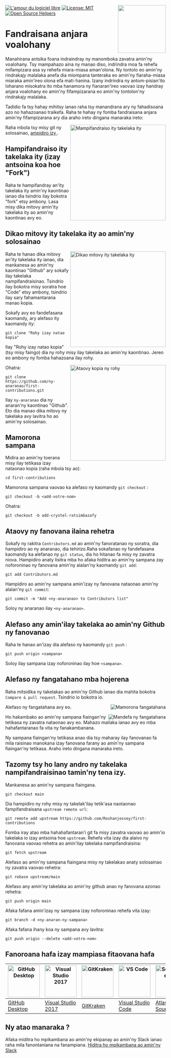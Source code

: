 [![L'amour du logiciel libre](https://badges.frapsoft.com/os/v1/open-source.svg?v=103)](https://github.com/ellerbrock/open-source-badges/)
[<img align="right" width="150" src="https://firstcontributions.github.io/assets/Readme/join-slack-team.png">](https://join.slack.com/t/firstcontributors/shared_invite/zt-1hg51qkgm-Xc7HxhsiPYNN3ofX2_I8FA)
[![License: MIT](https://img.shields.io/badge/License-MIT-green.svg)](https://opensource.org/licenses/MIT)
[![Open Source Helpers](https://www.codetriage.com/roshanjossey/first-contributions/badges/users.svg)](https://www.codetriage.com/roshanjossey/first-contributions)


# Fandraisana anjara voalohany

Manahirana antsika foana indraindray ny manomboka zavatra amin'ny voalohany. Tsy mampahazo aina ny manao diso, indrindra moa fa rehefa mifampizara asa sy rehefa miara-miasa aman'olona. Ny tontolo eo amin'ny rindrakajy malalaka anefa dia miompana tanteraka eo amin'ny fiaraha-miasa miaraka amin'ireo olona efa mati-hanina. Izany indrindra ny antom-pisian'ito loharano misokatra ito mba hanamora ny fianaran'ireo vaovao izay handray anjara voalohany eo amin'ny fifampizarana eo amin'ny tontolon'ny rindrakajy malalaka.

Tadidio fa tsy hahay mihitsy ianao raha tsy manandrana ary ny fahadisoana azo no hahazoanao traikefa. Raha te hahay ny fomba fandraisana anjara amin'ny fifampizarana ary dia araho ireto dingana manaraka ireto:

<img align="right" width="300" src="https://firstcontributions.github.io/assets/Readme/fork.png" alt="Mampifandraiso ity takelaka ity" />

Raha mbola tsy misy git ny solosainao, [ ampidiro izy ]( https://help.github.com/articles/set-up-git/ ).

## Hampifandraiso ity takelaka ity (izay antsoina koa hoe "Fork")

Raha te hampifandray an'ity takelaka ity amin'ny kaontinao ianao dia tsindrio ilay bokotra "fork" etsy ambony. Lasa misy dika mitovy amin'ity takelaka ity ao amin'ny kaontinao avy eo.

## Dikao mitovy ity takelaka ity ao amin'ny solosainao

<img align="right" width="300" src="https://firstcontributions.github.io/assets/Readme/clone.png" alt="Dikao mitovy ity takelaka ity" />

Raha te hanao dika mitovy an'ity takelaka ity ianao, dia mankanesa ao amin'ny kaontinao "Github" ary sokafy ilay takelaka nampifandraisinao. Tsindrio ilay bokotra misy soratra hoe "Code" etsy ambony, tsindrio ilay sary fahamantarana manao kopia.

Sokafy avy eo fandefasana kaomandy, ary alefaso ity kaomandy ity:

```
git clone "Rohy izay natao kopia"
```

Ilay "Rohy izay natao kopia" (tsy misy faingo) dia ny rohy misy ilay takelaka ao amin'ny kaontinao. Jereo eo ambony ny fomba hahazoana ilay rohy.

<img align="right" width="300" src="https://firstcontributions.github.io/assets/Readme/copy-to-clipboard.png" alt="Ataovy kopia ny rohy" />

Ohatra:
```
git clone https://github.com/ny-anaranao/first-contributions.git
```
Ilay `ny-anaranao` dia ny anaran'ny kaontinao "Github". Eto dia manao dika mitovy ny takelaka avy lavitra ho ao amin'ny solosainao.

## Mamorona sampana

Midira ao amin'ny toerana misy ilay tetikasa izay nataonao kopia (raha mbola tsy ao):

```
cd first-contributions
```
Mamorona sampana vaovao ka alefaso ny kaomandy `git checkout` :
```
git checkout -b <add-votre-nom>
```

Ohatra:
```
git checkout -b add-crystel-ratsimbazafy
```

## Ataovy ny fanovana ilaina rehetra

Sokafy ny rakitra `Contributors.md` ao amin'ny fanoratanao ny soratra, dia hampidiro ao ny anaranao, dia tehirizo.Raha sokafanao ny fandefasana kaomandy ka alefanao ny `git status`, dia ho hitanao fa misy ny zavatra niova. Hampidiro anaty lisitra mba ho afaka hiditra ao amin'ny sampana zay noforoninao ny fanovana amin'ny alalan'ny kaomandy `git add`: 

```
git add Contributors.md
```

Hampidiro ao amin'ny sampana amin'izay ny fanovana nataonao amin'ny alalan'ny  `git commit`:
```
git commit -m "Add <ny-anaranao> to Contributors list"
```
Soloy ny anaranao ilay `<ny-anaranao>`.

## Alefaso any amin'ilay takelaka ao amin'ny Github ny fanovanao

Raha te hanao an'izay dia alefaso ny kaomandy `git push` :
```
git push origin <sampana>
```
Soloy ilay sampana izay noforoninao ilay hoe `<sampana>`.

## Alefaso ny fangatahano mba hojerena

Raha mitsidika ny takelakao ao amin'ny Github ianao dia mahita bokotra `Compare & pull request`. Tsindrio io bokotra io.

<img style="float: right;" src="https://firstcontributions.github.io/assets/Readme/compare-and-pull.png" alt="Mamorona fangatahana" />

Alefaso ny fangatahana avy eo.

<img style="float: right;" src="https://firstcontributions.github.io/assets/Readme/submit-pull-request.png" alt="Mandefa ny fangatahana" />

Ho hakambako ao amin'ny sampana fiaingan'ny tetikasa ny zavatra nataonao avy eo. Mahazo mailaka ianao avy eo mba hahafantaranao fa vita ny fanakambanana.

Ny sampana fiaingan'ny tetikasa anao dia tsy maharay ilay fanovanao fa mila raisinao manokana izay fanovana farany ao amin'ny sampana fiaingan'ny tetikasa. Araho ireto dingana manaraka ireto.

## Tazomy tsy ho lany andro ny takelaka nampifandraisinao tamin'ny tena izy.

Mankanesa ao amin'ny sampana fiaingana.
 ```
 git checkout main
 ```

Dia hampidiro ny rohy misy ny takelak'ilay tetik'asa naotaonao fampifandraisana  `upstream remote url`:

```
git remote add upstream https://github.com/Roshanjossey/first-contributions
```

Fomba iray atao mba hahahafantaran'i git fa misy zavatra vaovao ao amin'io takelaka io izay antsoina hoe `upstream`. Rehefa vita izay dia alaivo ny fanovana vaovao rehetra ao amin'ilay takelaka nampifandraisina: 

```
git fetch upstream
```
Alefaso ao amin'ny sampana fiaingana misy ny takelakao anaty solosainao ny zavatra vaovao rehetra: 

```
git rebase upstream/main
```

Alefaso any amin'ny takelaka ao amin'ny github anao ny fanovana azonao rehetra: 

```
git push origin main
```

Afaka fafana amin'izay ny sampana izay noforoninao rehefa vita izay:
```
git branch -d <ny-anaran-ny-sampana>
```
Afaka fafana ihany koa ny sampana avy lavitra:
```
git push origin --delete <add-votre-nom>
```

## Fanoroana hafa izay mampiasa fitaovana hafa


| <a href="../gui-tool-tutorials/github-desktop-tutorial.md"><img alt="GitHub Desktop" src="https://desktop.github.com/images/desktop-icon.svg" width="100"></a> | <a href="../gui-tool-tutorials/github-windows-vs2017-tutorial.md"><img alt="Visual Studio 2017" src="https://upload.wikimedia.org/wikipedia/commons/c/cd/Visual_Studio_2017_Logo.svg" width="100"></a> | <a href="../gui-tool-tutorials/gitkraken-tutorial.md"><img alt="GitKraken" src="https://firstcontributions.github.io/assets/gui-tool-tutorials/gitkraken-tutorial/gk-icon.png" width="100"></a> | <a href="../gui-tool-tutorials/github-windows-vs-code-tutorial.md"><img alt="VS Code" src="https://upload.wikimedia.org/wikipedia/commons/2/2d/Visual_Studio_Code_1.18_icon.svg" width=100></a> | <a href="../gui-tool-tutorials/sourcetree-macos-tutorial.md"><img alt="Sourcetree App" src="https://wac-cdn.atlassian.com/dam/jcr:81b15cde-be2e-4f4a-8af7-9436f4a1b431/Sourcetree-icon-blue.svg" width=100></a> | <a href="../gui-tool-tutorials/github-windows-intellij-tutorial.md"><img alt="IntelliJ IDEA" src="https://upload.wikimedia.org/wikipedia/commons/thumb/9/9c/IntelliJ_IDEA_Icon.svg/512px-IntelliJ_IDEA_Icon.svg.png" width=100></a> |
| --- | --- | --- | --- | --- | --- |
| [GitHub Desktop](../gui-tool-tutorials/github-desktop-tutorial.md) | [Visual Studio 2017](../gui-tool-tutorials/github-windows-vs2017-tutorial.md) | [GitKraken](../gui-tool-tutorials/gitkraken-tutorial.md) | [Visual Studio Code](../gui-tool-tutorials/github-windows-vs-code-tutorial.md) | [Atlassian Sourcetree](../gui-tool-tutorials/sourcetree-macos-tutorial.md) | [IntelliJ IDEA](../gui-tool-tutorials/github-windows-intellij-tutorial.md) |

## Ny atao manaraka ?

Afaka miditra ho mpikambana ao amin'ny ekipanay ao amin'ny Slack ianao raha mila fanontaniana na fanampiana. [Hiditra ho mpikambana ao amin'ny Slack](https://join.slack.com/t/firstcontributors/shared_invite/zt-1hg51qkgm-Xc7HxhsiPYNN3ofX2_I8FA)


